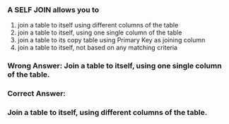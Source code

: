 ### A SELF JOIN allows you to

1. join a table to itself using different columns of the table
1. join a table to itself, using one single column of the table
1. join a table to its copy table using Primary Key as joining column
1. join a table to itself, not based on any matching criteria


### Wrong Answer: Join a table to itself, using one single column of the table.

### Correct Answer:
### Join a table to itself, using different columns of the table.
